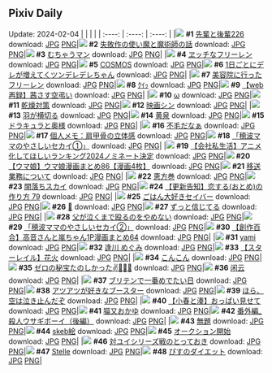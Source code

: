 ## Pixiv Daily
Update: 2024-02-04
|      |      |      |
| :----: | :----: | :----: |
|![](https://pixiv.microyu.workers.dev/c/240x480/img-master/img/2024/02/02/19/00/13/115697413_p0_master1200.jpg) **#1** [先輩と後輩226](https://www.pixiv.net/artworks/115697413) download: [JPG](https://pixiv.microyu.workers.dev/img-original/img/2024/02/02/19/00/13/115697413_p0.jpg) [PNG](https://pixiv.microyu.workers.dev/img-original/img/2024/02/02/19/00/13/115697413_p0.png)|![](https://pixiv.microyu.workers.dev/c/240x480/img-master/img/2024/02/03/11/41/50/115718168_p0_master1200.jpg) **#2** [失敗作の使い魔と魔術師の話](https://www.pixiv.net/artworks/115718168) download: [JPG](https://pixiv.microyu.workers.dev/img-original/img/2024/02/03/11/41/50/115718168_p0.jpg) [PNG](https://pixiv.microyu.workers.dev/img-original/img/2024/02/03/11/41/50/115718168_p0.png)|![](https://pixiv.microyu.workers.dev/c/240x480/img-master/img/2024/02/02/00/00/35/115679295_p0_master1200.jpg) **#3** [むちゃうマン](https://www.pixiv.net/artworks/115679295) download: [JPG](https://pixiv.microyu.workers.dev/img-original/img/2024/02/02/00/00/35/115679295_p0.jpg) [PNG](https://pixiv.microyu.workers.dev/img-original/img/2024/02/02/00/00/35/115679295_p0.png)|
|![](https://pixiv.microyu.workers.dev/c/240x480/img-master/img/2024/02/02/18/00/18/115695887_p0_master1200.jpg) **#4** [ヱッチなフリーレン](https://www.pixiv.net/artworks/115695887) download: [JPG](https://pixiv.microyu.workers.dev/img-original/img/2024/02/02/18/00/18/115695887_p0.jpg) [PNG](https://pixiv.microyu.workers.dev/img-original/img/2024/02/02/18/00/18/115695887_p0.png)|![](https://pixiv.microyu.workers.dev/c/240x480/img-master/img/2024/02/03/00/00/27/115706657_p0_master1200.jpg) **#5** [COSMOS](https://www.pixiv.net/artworks/115706657) download: [JPG](https://pixiv.microyu.workers.dev/img-original/img/2024/02/03/00/00/27/115706657_p0.jpg) [PNG](https://pixiv.microyu.workers.dev/img-original/img/2024/02/03/00/00/27/115706657_p0.png)|![](https://pixiv.microyu.workers.dev/c/240x480/img-master/img/2024/02/03/00/02/39/115706943_p0_master1200.jpg) **#6** [1日ごとにデレが増えてくツンデレデレちゃん](https://www.pixiv.net/artworks/115706943) download: [JPG](https://pixiv.microyu.workers.dev/img-original/img/2024/02/03/00/02/39/115706943_p0.jpg) [PNG](https://pixiv.microyu.workers.dev/img-original/img/2024/02/03/00/02/39/115706943_p0.png)|
|![](https://pixiv.microyu.workers.dev/c/240x480/img-master/img/2024/02/02/21/25/40/115701599_p0_master1200.jpg) **#7** [美容院に行ったフリーレン](https://www.pixiv.net/artworks/115701599) download: [JPG](https://pixiv.microyu.workers.dev/img-original/img/2024/02/02/21/25/40/115701599_p0.jpg) [PNG](https://pixiv.microyu.workers.dev/img-original/img/2024/02/02/21/25/40/115701599_p0.png)|![](https://pixiv.microyu.workers.dev/c/240x480/img-master/img/2024/02/02/08/38/22/115686992_p0_master1200.jpg) **#8** [ｸｲｯ](https://www.pixiv.net/artworks/115686992) download: [JPG](https://pixiv.microyu.workers.dev/img-original/img/2024/02/02/08/38/22/115686992_p0.jpg) [PNG](https://pixiv.microyu.workers.dev/img-original/img/2024/02/02/08/38/22/115686992_p0.png)|![](https://pixiv.microyu.workers.dev/c/240x480/img-master/img/2024/02/02/20/10/26/115699299_p0_master1200.jpg) **#9** [【web再録】茜さす空弔い](https://www.pixiv.net/artworks/115699299) download: [JPG](https://pixiv.microyu.workers.dev/img-original/img/2024/02/02/20/10/26/115699299_p0.jpg) [PNG](https://pixiv.microyu.workers.dev/img-original/img/2024/02/02/20/10/26/115699299_p0.png)|
|![](https://pixiv.microyu.workers.dev/c/240x480/img-master/img/2024/02/02/01/10/13/115681484_p0_master1200.jpg) **#10** [ω](https://www.pixiv.net/artworks/115681484) download: [JPG](https://pixiv.microyu.workers.dev/img-original/img/2024/02/02/01/10/13/115681484_p0.jpg) [PNG](https://pixiv.microyu.workers.dev/img-original/img/2024/02/02/01/10/13/115681484_p0.png)|![](https://pixiv.microyu.workers.dev/c/240x480/img-master/img/2024/02/03/00/03/26/115707013_p0_master1200.jpg) **#11** [乾燥対策](https://www.pixiv.net/artworks/115707013) download: [JPG](https://pixiv.microyu.workers.dev/img-original/img/2024/02/03/00/03/26/115707013_p0.jpg) [PNG](https://pixiv.microyu.workers.dev/img-original/img/2024/02/03/00/03/26/115707013_p0.png)|![](https://pixiv.microyu.workers.dev/c/240x480/img-master/img/2024/02/02/18/16/39/115696363_p0_master1200.jpg) **#12** [映画シン](https://www.pixiv.net/artworks/115696363) download: [JPG](https://pixiv.microyu.workers.dev/img-original/img/2024/02/02/18/16/39/115696363_p0.jpg) [PNG](https://pixiv.microyu.workers.dev/img-original/img/2024/02/02/18/16/39/115696363_p0.png)|
|![](https://pixiv.microyu.workers.dev/c/240x480/img-master/img/2024/02/02/00/00/03/115679174_p0_master1200.jpg) **#13** [羽が横切る](https://www.pixiv.net/artworks/115679174) download: [JPG](https://pixiv.microyu.workers.dev/img-original/img/2024/02/02/00/00/03/115679174_p0.jpg) [PNG](https://pixiv.microyu.workers.dev/img-original/img/2024/02/02/00/00/03/115679174_p0.png)|![](https://pixiv.microyu.workers.dev/c/240x480/img-master/img/2024/02/02/00/01/11/115679391_p0_master1200.jpg) **#14** [黄泉](https://www.pixiv.net/artworks/115679391) download: [JPG](https://pixiv.microyu.workers.dev/img-original/img/2024/02/02/00/01/11/115679391_p0.jpg) [PNG](https://pixiv.microyu.workers.dev/img-original/img/2024/02/02/00/01/11/115679391_p0.png)|![](https://pixiv.microyu.workers.dev/c/240x480/img-master/img/2024/02/03/16/46/20/115724616_p0_master1200.jpg) **#15** [ドラキュラと奥様](https://www.pixiv.net/artworks/115724616) download: [JPG](https://pixiv.microyu.workers.dev/img-original/img/2024/02/03/16/46/20/115724616_p0.jpg) [PNG](https://pixiv.microyu.workers.dev/img-original/img/2024/02/03/16/46/20/115724616_p0.png)|
|![](https://pixiv.microyu.workers.dev/c/240x480/img-master/img/2024/02/02/07/30/01/115686204_p0_master1200.jpg) **#16** [不毛だなぁ](https://www.pixiv.net/artworks/115686204) download: [JPG](https://pixiv.microyu.workers.dev/img-original/img/2024/02/02/07/30/01/115686204_p0.jpg) [PNG](https://pixiv.microyu.workers.dev/img-original/img/2024/02/02/07/30/01/115686204_p0.png)|![](https://pixiv.microyu.workers.dev/c/240x480/img-master/img/2024/02/03/06/00/07/115713371_p0_master1200.jpg) **#17** [個人メモ：肩甲骨の立体感](https://www.pixiv.net/artworks/115713371) download: [JPG](https://pixiv.microyu.workers.dev/img-original/img/2024/02/03/06/00/07/115713371_p0.jpg) [PNG](https://pixiv.microyu.workers.dev/img-original/img/2024/02/03/06/00/07/115713371_p0.png)|![](https://pixiv.microyu.workers.dev/c/240x480/img-master/img/2024/02/02/18/10/40/115696218_p0_master1200.jpg) **#18** [「穂波ママのやさしいセカイ①」](https://www.pixiv.net/artworks/115696218) download: [JPG](https://pixiv.microyu.workers.dev/img-original/img/2024/02/02/18/10/40/115696218_p0.jpg) [PNG](https://pixiv.microyu.workers.dev/img-original/img/2024/02/02/18/10/40/115696218_p0.png)|
|![](https://pixiv.microyu.workers.dev/c/240x480/img-master/img/2024/02/02/17/22/42/115694990_p0_master1200.jpg) **#19** [【会社私生活】アニメ化してほしいランキング2024ノミネート決定](https://www.pixiv.net/artworks/115694990) download: [JPG](https://pixiv.microyu.workers.dev/img-original/img/2024/02/02/17/22/42/115694990_p0.jpg) [PNG](https://pixiv.microyu.workers.dev/img-original/img/2024/02/02/17/22/42/115694990_p0.png)|![](https://pixiv.microyu.workers.dev/c/240x480/img-master/img/2024/02/02/00/03/02/115679524_p0_master1200.jpg) **#20** [【ウマ娘】ウマ娘漫画まとめ86【漫画4枚】](https://www.pixiv.net/artworks/115679524) download: [JPG](https://pixiv.microyu.workers.dev/img-original/img/2024/02/02/00/03/02/115679524_p0.jpg) [PNG](https://pixiv.microyu.workers.dev/img-original/img/2024/02/02/00/03/02/115679524_p0.png)|![](https://pixiv.microyu.workers.dev/c/240x480/img-master/img/2024/02/02/07/18/55/115686081_p0_master1200.jpg) **#21** [移送業務について](https://www.pixiv.net/artworks/115686081) download: [JPG](https://pixiv.microyu.workers.dev/img-original/img/2024/02/02/07/18/55/115686081_p0.jpg) [PNG](https://pixiv.microyu.workers.dev/img-original/img/2024/02/02/07/18/55/115686081_p0.png)|
|![](https://pixiv.microyu.workers.dev/c/240x480/img-master/img/2024/02/03/23/22/52/115736768_p0_master1200.jpg) **#22** [恵方巻](https://www.pixiv.net/artworks/115736768) download: [JPG](https://pixiv.microyu.workers.dev/img-original/img/2024/02/03/23/22/52/115736768_p0.jpg) [PNG](https://pixiv.microyu.workers.dev/img-original/img/2024/02/03/23/22/52/115736768_p0.png)|![](https://pixiv.microyu.workers.dev/c/240x480/img-master/img/2024/02/02/00/01/47/115679445_p0_master1200.jpg) **#23** [闇落ちスカイ](https://www.pixiv.net/artworks/115679445) download: [JPG](https://pixiv.microyu.workers.dev/img-original/img/2024/02/02/00/01/47/115679445_p0.jpg) [PNG](https://pixiv.microyu.workers.dev/img-original/img/2024/02/02/00/01/47/115679445_p0.png)|![](https://pixiv.microyu.workers.dev/c/240x480/img-master/img/2024/02/02/12/24/04/115690134_p0_master1200.jpg) **#24** [【更新告知】恋する(おとめ)の作り方 79](https://www.pixiv.net/artworks/115690134) download: [JPG](https://pixiv.microyu.workers.dev/img-original/img/2024/02/02/12/24/04/115690134_p0.jpg) [PNG](https://pixiv.microyu.workers.dev/img-original/img/2024/02/02/12/24/04/115690134_p0.png)|
|![](https://pixiv.microyu.workers.dev/c/240x480/img-master/img/2024/02/02/00/00/43/115679320_p0_master1200.jpg) **#25** [ごはん大好きセイバー](https://www.pixiv.net/artworks/115679320) download: [JPG](https://pixiv.microyu.workers.dev/img-original/img/2024/02/02/00/00/43/115679320_p0.jpg) [PNG](https://pixiv.microyu.workers.dev/img-original/img/2024/02/02/00/00/43/115679320_p0.png)|![](https://pixiv.microyu.workers.dev/c/240x480/img-master/img/2024/02/02/04/01/58/115683939_p0_master1200.jpg) **#26** [🌊](https://www.pixiv.net/artworks/115683939) download: [JPG](https://pixiv.microyu.workers.dev/img-original/img/2024/02/02/04/01/58/115683939_p0.jpg) [PNG](https://pixiv.microyu.workers.dev/img-original/img/2024/02/02/04/01/58/115683939_p0.png)|![](https://pixiv.microyu.workers.dev/c/240x480/img-master/img/2024/02/02/16/27/01/115693924_p0_master1200.jpg) **#27** [ずっと信じてる](https://www.pixiv.net/artworks/115693924) download: [JPG](https://pixiv.microyu.workers.dev/img-original/img/2024/02/02/16/27/01/115693924_p0.jpg) [PNG](https://pixiv.microyu.workers.dev/img-original/img/2024/02/02/16/27/01/115693924_p0.png)|
|![](https://pixiv.microyu.workers.dev/c/240x480/img-master/img/2024/02/03/00/49/46/115708713_p0_master1200.jpg) **#28** [父が泣くまで殴るのをやめない](https://www.pixiv.net/artworks/115708713) download: [JPG](https://pixiv.microyu.workers.dev/img-original/img/2024/02/03/00/49/46/115708713_p0.jpg) [PNG](https://pixiv.microyu.workers.dev/img-original/img/2024/02/03/00/49/46/115708713_p0.png)|![](https://pixiv.microyu.workers.dev/c/240x480/img-master/img/2024/02/03/18/35/27/115727446_p0_master1200.jpg) **#29** [「穂波ママのやさしいセカイ②」](https://www.pixiv.net/artworks/115727446) download: [JPG](https://pixiv.microyu.workers.dev/img-original/img/2024/02/03/18/35/27/115727446_p0.jpg) [PNG](https://pixiv.microyu.workers.dev/img-original/img/2024/02/03/18/35/27/115727446_p0.png)|![](https://pixiv.microyu.workers.dev/c/240x480/img-master/img/2024/02/03/00/03/44/115707033_p0_master1200.jpg) **#30** [【創作百合】高音さんと嵐ちゃん1P漫画まとめ64](https://www.pixiv.net/artworks/115707033) download: [JPG](https://pixiv.microyu.workers.dev/img-original/img/2024/02/03/00/03/44/115707033_p0.jpg) [PNG](https://pixiv.microyu.workers.dev/img-original/img/2024/02/03/00/03/44/115707033_p0.png)|
|![](https://pixiv.microyu.workers.dev/c/240x480/img-master/img/2024/02/03/15/32/35/115722963_p0_master1200.jpg) **#31** [yami](https://www.pixiv.net/artworks/115722963) download: [JPG](https://pixiv.microyu.workers.dev/img-original/img/2024/02/03/15/32/35/115722963_p0.jpg) [PNG](https://pixiv.microyu.workers.dev/img-original/img/2024/02/03/15/32/35/115722963_p0.png)|![](https://pixiv.microyu.workers.dev/c/240x480/img-master/img/2024/02/02/19/54/50/115698782_p0_master1200.jpg) **#32** [逢川 めぐみ](https://www.pixiv.net/artworks/115698782) download: [JPG](https://pixiv.microyu.workers.dev/img-original/img/2024/02/02/19/54/50/115698782_p0.jpg) [PNG](https://pixiv.microyu.workers.dev/img-original/img/2024/02/02/19/54/50/115698782_p0.png)|![](https://pixiv.microyu.workers.dev/c/240x480/img-master/img/2024/02/03/11/01/29/115714785_p0_master1200.jpg) **#33** [【スターレイル】花火](https://www.pixiv.net/artworks/115714785) download: [JPG](https://pixiv.microyu.workers.dev/img-original/img/2024/02/03/11/01/29/115714785_p0.jpg) [PNG](https://pixiv.microyu.workers.dev/img-original/img/2024/02/03/11/01/29/115714785_p0.png)|
|![](https://pixiv.microyu.workers.dev/c/240x480/img-master/img/2024/02/02/00/00/39/115679307_p0_master1200.jpg) **#34** [こんこん](https://www.pixiv.net/artworks/115679307) download: [JPG](https://pixiv.microyu.workers.dev/img-original/img/2024/02/02/00/00/39/115679307_p0.jpg) [PNG](https://pixiv.microyu.workers.dev/img-original/img/2024/02/02/00/00/39/115679307_p0.png)|![](https://pixiv.microyu.workers.dev/c/240x480/img-master/img/2024/02/02/00/32/21/115680513_p0_master1200.jpg) **#35** [ゼロの秘宝たのしかった✌🍎🍊🍑](https://www.pixiv.net/artworks/115680513) download: [JPG](https://pixiv.microyu.workers.dev/img-original/img/2024/02/02/00/32/21/115680513_p0.jpg) [PNG](https://pixiv.microyu.workers.dev/img-original/img/2024/02/02/00/32/21/115680513_p0.png)|![](https://pixiv.microyu.workers.dev/c/240x480/img-master/img/2024/02/02/00/01/03/115679365_p0_master1200.jpg) **#36** [闲云](https://www.pixiv.net/artworks/115679365) download: [JPG](https://pixiv.microyu.workers.dev/img-original/img/2024/02/02/00/01/03/115679365_p0.jpg) [PNG](https://pixiv.microyu.workers.dev/img-original/img/2024/02/02/00/01/03/115679365_p0.png)|
|![](https://pixiv.microyu.workers.dev/c/240x480/img-master/img/2024/02/02/22/16/54/115703284_p0_master1200.jpg) **#37** [ブリテンで一番めでたい日](https://www.pixiv.net/artworks/115703284) download: [JPG](https://pixiv.microyu.workers.dev/img-original/img/2024/02/02/22/16/54/115703284_p0.jpg) [PNG](https://pixiv.microyu.workers.dev/img-original/img/2024/02/02/22/16/54/115703284_p0.png)|![](https://pixiv.microyu.workers.dev/c/240x480/img-master/img/2024/02/02/00/01/06/115679375_p0_master1200.jpg) **#38** [アツアツが好きなブースター](https://www.pixiv.net/artworks/115679375) download: [JPG](https://pixiv.microyu.workers.dev/img-original/img/2024/02/02/00/01/06/115679375_p0.jpg) [PNG](https://pixiv.microyu.workers.dev/img-original/img/2024/02/02/00/01/06/115679375_p0.png)|![](https://pixiv.microyu.workers.dev/c/240x480/img-master/img/2024/02/02/21/05/39/115701004_p0_master1200.jpg) **#39** [ほら、空は泣き止んだぞ](https://www.pixiv.net/artworks/115701004) download: [JPG](https://pixiv.microyu.workers.dev/img-original/img/2024/02/02/21/05/39/115701004_p0.jpg) [PNG](https://pixiv.microyu.workers.dev/img-original/img/2024/02/02/21/05/39/115701004_p0.png)|
|![](https://pixiv.microyu.workers.dev/c/240x480/img-master/img/2024/02/03/21/09/26/115732109_p0_master1200.jpg) **#40** [【小春と湊】おっぱい見せて](https://www.pixiv.net/artworks/115732109) download: [JPG](https://pixiv.microyu.workers.dev/img-original/img/2024/02/03/21/09/26/115732109_p0.jpg) [PNG](https://pixiv.microyu.workers.dev/img-original/img/2024/02/03/21/09/26/115732109_p0.png)|![](https://pixiv.microyu.workers.dev/c/240x480/img-master/img/2024/02/02/13/11/34/115690967_p0_master1200.jpg) **#41** [猫又おかゆ](https://www.pixiv.net/artworks/115690967) download: [JPG](https://pixiv.microyu.workers.dev/img-original/img/2024/02/02/13/11/34/115690967_p0.jpg) [PNG](https://pixiv.microyu.workers.dev/img-original/img/2024/02/02/13/11/34/115690967_p0.png)|![](https://pixiv.microyu.workers.dev/c/240x480/img-master/img/2024/02/02/18/00/59/115695966_p0_master1200.jpg) **#42** [番外編_殺人ウサギボーイ（後編）](https://www.pixiv.net/artworks/115695966) download: [JPG](https://pixiv.microyu.workers.dev/img-original/img/2024/02/02/18/00/59/115695966_p0.jpg) [PNG](https://pixiv.microyu.workers.dev/img-original/img/2024/02/02/18/00/59/115695966_p0.png)|
|![](https://pixiv.microyu.workers.dev/c/240x480/img-master/img/2024/02/03/21/24/10/115732603_p0_master1200.jpg) **#43** [無題](https://www.pixiv.net/artworks/115732603) download: [JPG](https://pixiv.microyu.workers.dev/img-original/img/2024/02/03/21/24/10/115732603_p0.jpg) [PNG](https://pixiv.microyu.workers.dev/img-original/img/2024/02/03/21/24/10/115732603_p0.png)|![](https://pixiv.microyu.workers.dev/c/240x480/img-master/img/2024/02/02/23/46/42/115706112_p0_master1200.jpg) **#44** [skeb絵](https://www.pixiv.net/artworks/115706112) download: [JPG](https://pixiv.microyu.workers.dev/img-original/img/2024/02/02/23/46/42/115706112_p0.jpg) [PNG](https://pixiv.microyu.workers.dev/img-original/img/2024/02/02/23/46/42/115706112_p0.png)|![](https://pixiv.microyu.workers.dev/c/240x480/img-master/img/2024/02/02/00/14/19/115680012_p0_master1200.jpg) **#45** [オークション開始](https://www.pixiv.net/artworks/115680012) download: [JPG](https://pixiv.microyu.workers.dev/img-original/img/2024/02/02/00/14/19/115680012_p0.jpg) [PNG](https://pixiv.microyu.workers.dev/img-original/img/2024/02/02/00/14/19/115680012_p0.png)|
|![](https://pixiv.microyu.workers.dev/c/240x480/img-master/img/2024/02/02/01/37/58/115682033_p0_master1200.jpg) **#46** [対ユイシリーズ戦のとっておき](https://www.pixiv.net/artworks/115682033) download: [JPG](https://pixiv.microyu.workers.dev/img-original/img/2024/02/02/01/37/58/115682033_p0.jpg) [PNG](https://pixiv.microyu.workers.dev/img-original/img/2024/02/02/01/37/58/115682033_p0.png)|![](https://pixiv.microyu.workers.dev/c/240x480/img-master/img/2024/02/02/17/50/46/115695583_p0_master1200.jpg) **#47** [Stelle](https://www.pixiv.net/artworks/115695583) download: [JPG](https://pixiv.microyu.workers.dev/img-original/img/2024/02/02/17/50/46/115695583_p0.jpg) [PNG](https://pixiv.microyu.workers.dev/img-original/img/2024/02/02/17/50/46/115695583_p0.png)|![](https://pixiv.microyu.workers.dev/c/240x480/img-master/img/2024/02/03/12/05/58/115718843_p0_master1200.jpg) **#48** [ぴすのダイエット](https://www.pixiv.net/artworks/115718843) download: [JPG](https://pixiv.microyu.workers.dev/img-original/img/2024/02/03/12/05/58/115718843_p0.jpg) [PNG](https://pixiv.microyu.workers.dev/img-original/img/2024/02/03/12/05/58/115718843_p0.png)|
